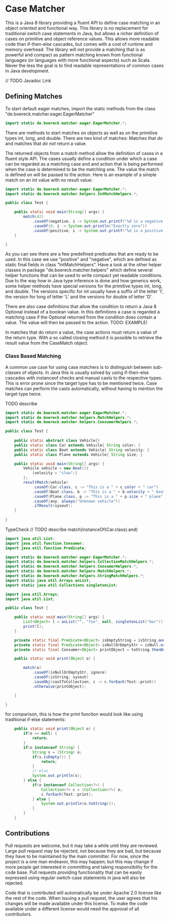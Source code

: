 Case Matcher
============
This is a Java 8 library providing a fluent API to define case matching in an object oriented and functional way. This library is no replacement for traditional switch case statements in Java, but allows a richer definition of cases on primitive and object reference values. This allows more readable code than if-then-else cascades, but comes with a cost of runtime and memory overhead. The library will not provide a matching that is as powerful and compact as pattern matching known from functional languages (or languages with more functional aspects) such as Scala. Never the less the goal is to find readable representations of common cases in Java development.

// TODO Javadoc Link

Defining Matches
----------------

To start default eager matches, import the static methods from the class "de.boereck.matcher.eager.EagerMatcher"

```java 
import static de.boereck.matcher.eager.EagerMatcher.*;
```

There are methods to start matches on objects as well as on the primitive types int, long, and double.
There are two kind of matches: Matches that *do* and matches that *do not* return a value.

The returned objects from a match method allow the definition of cases in a fluent style API. The cases usually define a condition under which a case can be regarded as a matching case and and action that is being performed when the case is determined to be the matching one. The value the match is defined on will be passed to the action. Here is an example of a simple match on an int value with no result value:

```java 
import static de.boereck.matcher.eager.EagerMatcher.*;
import static de.boereck.matcher.helpers.IntMatchHelpers.*;

public class Test {

    public static void main(String[] args) {
        match(42)
            .caseOf(negative, i -> System.out.printf("%d is a negative value", i))
            .caseOf(0, i -> System.out.println("Exactly zero"))
            .caseOf(positive, i -> System.out.printf("%d is a positive value", i));
    }

}
```

As you can see there are a few predefined predicates that are ready to be used. In this case we use "positive" and "negative", which are defined as static final fields in class "IntMatchHelpers". Have a look at the other helper classes in package "de.boereck.matcher.helpers" which define several helper functions that can be used to write compact yet readable conditions. Due to the way how in Java type inference is done and how generics work, some helper methods have special versions for the primitive types int, long, and double. The versions specific for int usually have a suffix of the letter 'I', the version for long of letter 'L' and the versions for double of letter 'D'.

There are also case definitions that allow the condition to return a Java 8 Optional instead of a boolean value. In this definitions a case is regarded a matching case if the Optional returned from the condition does contain a value. The value will then be passed to the action. TODO: EXAMPLE!

In matches that do return a value, the case actions must return a value of the return type. With a so called closing method it is possible to retrieve the result value from the CaseMatch object.

### Class Based Matching ###
A common use case for using case matchers is to distinguish between sub-classes of objects. In Java this is usually solved by using if-then-else cascades with instanceof checks and manual casts to the respective types. This is error prone since the target type has to be mentioned twice.
Case matches can perform the casts automatically, without having to mention the target type twice.

TODO describe 
```java 
import static de.boereck.matcher.eager.EagerMatcher.*;
import static de.boereck.matcher.helpers.MatchHelpers.*;
import static de.boereck.matcher.helpers.ConsumerHelpers.*;

public class Test {
    
    public static abstract class Vehicle{}
    public static class Car extends Vehicle{ String color; }
    public static class Boat extends Vehicle{ String velocity; }
    public static class Plane extends Vehicle{ String size; }

    public static void main(String[] args) {
        Vehicle vehicle = new Boat(){
            {velocity = "slow";}
        };
        resultMatch(vehicle)
            .caseOf(Car.class, c -> "This is a " + c.color + " car")
            .caseOf(Boat.class, b -> "This is a " + b.velocity + " boat")
            .caseOf(Plane.class, p -> "This is a " + p.size + " plane")
            .caseOf(any, always("Unknown vehicle"))
            .ifResult(sysout);
    }
    
}
```


TypeCheck
// TODO describe match(instanceOf(Car.class).and)

```java 
import java.util.List;
import java.util.function.Consumer;
import java.util.function.Predicate;

import static de.boereck.matcher.eager.EagerMatcher.*;
import static de.boereck.matcher.helpers.CollectionMatchHelpers.*;
import static de.boereck.matcher.helpers.ConsumerHelpers.*;
import static de.boereck.matcher.helpers.MatchHelpers.*;
import static de.boereck.matcher.helpers.StringMatchHelpers.*;
import static java.util.Arrays.asList;
import static java.util.Collections.singletonList;

import java.util.Arrays;
import java.util.List;

public class Test {

    public static void main(String[] args) {
        List<Object> l = asList("", "foo", null, singletonList("bar"));
        print(l);
    }

    private static final Predicate<Object> isEmptyString = isString.andTest(strIsEmpty);
    private static final Predicate<Object> isNullOrEmptyStr = isNull.or(isEmptyString);
    private static final Consumer<Object> printObject = toString.thenDo(sysout);

    public static void print(Object o) {

        match(o)
            .caseOf(isNullOrEmptyStr, ignore)
            .caseOf(isString, sysout)
            .caseObj(castToCollection, c -> c.forEach(Test::print))
            .otherwise(printObject);

    }

}

```

for comparison, this is how the print function would look like using traditional if-else statements:
```java 
    public static void print(Object o) {
        if(o == null) {
            return;
        }
        if(o instanceof String) {
            String s = (String) o;
            if(s.isEmpty()) {
                return;
            }
            // else
            System.out.println(s);
        } else {
            if(o instanceof Collection<?>) {
                Collection<?> c = (Collection<?>) o;
                c.forEach(Test::print);
            } else {
                System.out.println(o.toString());
            }
        }
    }
```

Contributions
--------------
Pull requests are welcome, but it may take a while until they are reviewed. Large pull request may be rejected,
not because they are bad, but because they have to be maintained by the main committer. For now, since the project
is a one man endeavor, this may happen; but this may change if more people get interested in committing and taking
responsibility for the code base. Pull requests providing functionality that can be easily expressed using regular
switch-case statements in java will also be rejected.

Code that is contributed will automatically be under Apache 2.0 license like the rest of the code. When issuing a pull
request, the user agrees that his changes will be made available under this license. To make the code available under
a different license would need the approval of all contributors.